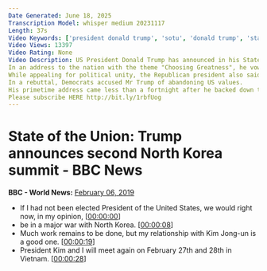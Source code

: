 ```yaml
---
Date Generated: June 18, 2025
Transcription Model: whisper medium 20231117
Length: 37s
Video Keywords: ['president donald trump', 'sotu', 'donald trump', 'state of the union', 'president trump', 'bbc', 'trump', 'us congress', 'news', 'white house', 'trump speech', 'us president', 'us', 'us news', 'bbc america', 'usa', 'bbc news']
Video Views: 13397
Video Rating: None
Video Description: US President Donald Trump has announced in his State of the Union speech that he will hold a second nuclear summit with North Korea's leader this month.
In an address to the nation with the theme "Choosing Greatness", he vowed once again to build a border wall.
While appealing for political unity, the Republican president also said "ridiculous partisan investigations" could damage US prosperity.
In a rebuttal, Democrats accused Mr Trump of abandoning US values.
His primetime address came less than a fortnight after he backed down to end the longest ever US government shutdown when Democrats refused to fund a US-Mexico border wall.
Please subscribe HERE http://bit.ly/1rbfUog
---
```


# State of the Union: Trump announces second North Korea summit - BBC News
**BBC - World News:** [February 06, 2019](https://www.youtube.com/watch?v=TK-UaPMNPqI)
*  If I had not been elected President of the United States, we would right now, in my opinion, [[00:00:00](https://www.youtube.com/watch?v=TK-UaPMNPqI&t=0.0s)]
*  be in a major war with North Korea. [[00:00:08](https://www.youtube.com/watch?v=TK-UaPMNPqI&t=8.84s)]
*  Much work remains to be done, but my relationship with Kim Jong-un is a good one. [[00:00:19](https://www.youtube.com/watch?v=TK-UaPMNPqI&t=19.6s)]
*  President Kim and I will meet again on February 27th and 28th in Vietnam. [[00:00:28](https://www.youtube.com/watch?v=TK-UaPMNPqI&t=28.08s)]
